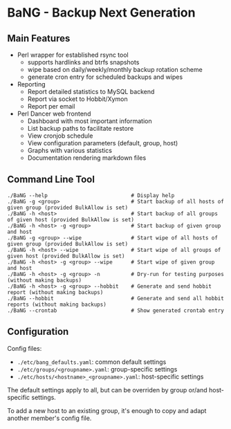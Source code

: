   BaNG - Backup Next Generation
=================================

 Main Features
---------------

  * Perl wrapper for established rsync tool
    * supports hardlinks and btrfs snapshots
    * wipe based on daily/weekly/monthly backup rotation scheme
    * generate cron entry for scheduled backups and wipes
  * Reporting
    * Report detailed statistics to MySQL backend
    * Report via socket to Hobbit/Xymon
    * Report per email
  * Perl Dancer web frontend
    * Dashboard with most important information
    * List backup paths to facilitate restore
    * View cronjob schedule
    * View configuration parameters (default, group, host)
    * Graphs with various statistics
    * Documentation rendering markdown files


 Command Line Tool
-------------------

    ./BaNG --help                           # Display help
    ./BaNG -g <group>                       # Start backup of all hosts of given group (provided BulkAllow is set)
    ./BaNG -h <host>                        # Start backup of all groups of given host (provided BulkAllow is set)
    ./BaNG -h <host> -g <group>             # Start backup of given group and host
    ./BaNG -g <group> --wipe                # Start wipe of all hosts of given group (provided BulkAllow is set)
    ./BaNG -h <host> --wipe                 # Start wipe of all groups of given host (provided BulkAllow is set)
    ./BaNG -h <host> -g <group> --wipe      # Start wipe of given group and host
    ./BaNG -h <host> -g <group> -n          # Dry-run for testing purposes (without making backups)
    ./BaNG -h <host> -g <group> --hobbit    # Generate and send hobbit report (without making backups)
    ./BaNG --hobbit                         # Generate and send all hobbit reports (without making backups)
    ./BaNG --crontab                        # Show generated crontab entry


 Configuration
---------------

Config files:

  * ```./etc/bang_defaults.yaml```: common default settings
  * ```./etc/groups/<groupname>.yaml```: group-specific settings
  * ```./etc/hosts/<hostname>_<groupname>.yaml```: host-specific settings

The default settings apply to all, but can be overriden by group or/and host-specific settings.

To add a new host to an existing group, it's enough to copy and adapt another member's config file.
